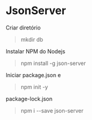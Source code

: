 # JsonServer

Criar diretório
>mkdir db

Instalar NPM do Nodejs
>npm install -g json-server

Iniciar package.json e 
>npm init -y

package-lock.json
>npm i --save json-server
